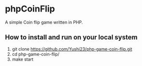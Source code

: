 # phpCoinFlip
A simple Coin flip game written in PHP.

## How to install and run on your local system
1. git clone https://github.com/Yushi23/php-game-coin-flip.git
2. cd php-game-coin-flip/
3. make start